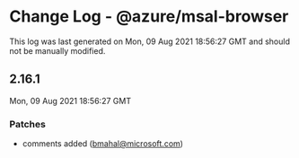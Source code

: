# Change Log - @azure/msal-browser

This log was last generated on Mon, 09 Aug 2021 18:56:27 GMT and should not be manually modified.

<!-- Start content -->

## 2.16.1

Mon, 09 Aug 2021 18:56:27 GMT

### Patches

- comments added (bmahal@microsoft.com)
